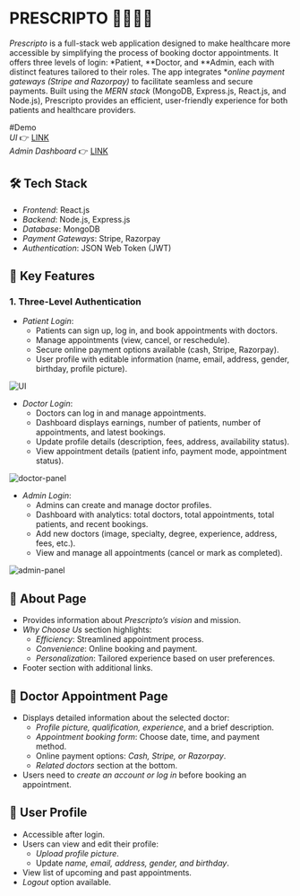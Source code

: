 # PRESCRIPTO 👨‍⚕🏥🤒

*Prescripto* is a full-stack web application designed to make healthcare more accessible by simplifying the process of booking doctor appointments. It offers three levels of login: *Patient, **Doctor, and **Admin, each with distinct features tailored to their roles. The app integrates **online payment gateways (Stripe and Razorpay)* to facilitate seamless and secure payments. Built using the *MERN stack* (MongoDB, Express.js, React.js, and Node.js), Prescripto provides an efficient, user-friendly experience for both patients and healthcare providers.


#Demo
<br>
*UI* 👉 [LINK](https://prescripto-frontend-lovat.vercel.app)
<br>
*Admin Dashboard* 👉 [LINK](https://prescripto-admin-beta.vercel.app)

## 🛠 Tech Stack

- *Frontend*: React.js
- *Backend*: Node.js, Express.js
- *Database*: MongoDB
- *Payment Gateways*: Stripe, Razorpay
- *Authentication*: JSON Web Token (JWT)

## 🔑 Key Features

### 1. Three-Level Authentication

- *Patient Login*: 
  - Patients can sign up, log in, and book appointments with doctors.
  - Manage appointments (view, cancel, or reschedule).
  - Secure online payment options available (cash, Stripe, Razorpay).
  - User profile with editable information (name, email, address, gender, birthday, profile picture).
  

![UI](https://github.com/user-attachments/assets/f953ae81-7cc8-4b6b-8101-c3aa47d0aada)


- *Doctor Login*:
  - Doctors can log in and manage appointments.
  - Dashboard displays earnings, number of patients, number of appointments, and latest bookings.
  - Update profile details (description, fees, address, availability status).
  - View appointment details (patient info, payment mode, appointment status).

![doctor-panel](https://github.com/user-attachments/assets/ed488e0a-a61a-4cb1-b95a-f19b9135f9b2)




- *Admin Login*:
  - Admins can create and manage doctor profiles.
  - Dashboard with analytics: total doctors, total appointments, total patients, and recent bookings.
  - Add new doctors (image, specialty, degree, experience, address, fees, etc.).
  - View and manage all appointments (cancel or mark as completed).

![admin-panel](https://github.com/user-attachments/assets/5479b3c0-0663-41ec-9fe2-17434249155c)


## 📄 About Page

- Provides information about *Prescripto’s vision* and mission.
- *Why Choose Us* section highlights:
  - *Efficiency*: Streamlined appointment process.
  - *Convenience*: Online booking and payment.
  - *Personalization*: Tailored experience based on user preferences.
- Footer section with additional links.

## 📅 Doctor Appointment Page

- Displays detailed information about the selected doctor:
  - *Profile picture, qualification, experience*, and a brief description.
  - *Appointment booking form*: Choose date, time, and payment method.
  - Online payment options: *Cash, Stripe, or Razorpay*.
  - *Related doctors* section at the bottom.
- Users need to *create an account or log in* before booking an appointment.

## 👤 User Profile

- Accessible after login.
- Users can view and edit their profile:
  - *Upload profile picture*.
  - Update *name, email, address, gender, and birthday*.
- View list of upcoming and past appointments.
- *Logout* option available.
